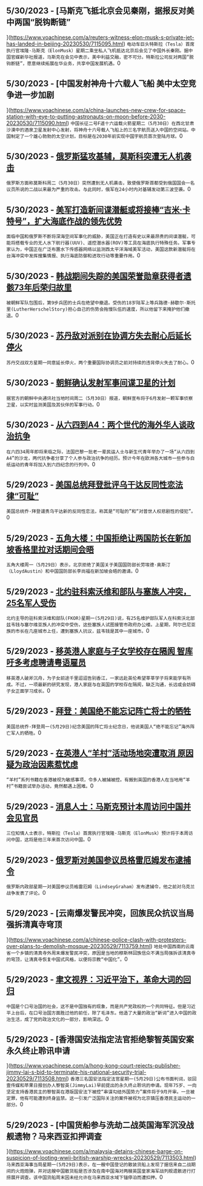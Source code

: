 
  ## 5/30/2023 - [马斯克飞抵北京会见秦刚，据报反对美中两国“脱钩断链”

](https://www.voachinese.com/a/reuters-witness-elon-musk-s-private-jet-has-landed-in-beijing-20230530/7115095.html)
 ```电动车巨头特斯拉（Tesla）首席执行官埃隆·马斯克（ElonMusk）星期二乘坐私人飞机抵达北京后会见了中国外长秦刚。据中国官媒新华社报道，马斯克在会见中表示，美中利益交融，密不可分。特斯拉公司反对两国“脱钩断链”，愿意继续拓展在华业务，共享中国发展机遇。```0
  ## 5/30/2023 - [中国发射神舟十六载人飞船 美中太空竞争进一步加剧

](https://www.voachinese.com/a/china-launches-new-crew-for-space-station-with-eye-to-putting-astronauts-on-moon-before-2030-20230530/7115090.html)
 ```中国长征二号F遥十六运载火箭星期二（5月30日）在西北甘肃沙漠中的酒泉卫星发射中心发射，将神舟十六号载人飞船上的三名宇航员送入中国的空间站。中国制定了一个雄心勃勃的太空计划，目标是在2030年前实现中国宇航员首次登陆月球。```0
  ## 5/30/2023 - [俄罗斯猛攻基辅，莫斯科突遭无人机袭击](https://www.voachinese.com/a/ukraine-war-comes-to-moscow-as-both-capitals-hit-by-drones-053023/7115244.html)
 ```俄罗斯方面称莫斯科周二（5月30日）突然遭到无人机袭击，致使俄罗斯首都受到俄国国会一名议员所说的二战以来最为严重的攻击。与此同时，俄军在24小时内对基辅发动第三波空袭。```0
  ## 5/30/2023 - [美军打造新间谍潜艇或将接棒“吉米·卡特号”，扩大海底作战的领先优势](https://www.voachinese.com/a/new-u-s-spy-submarine-built-for-seabed-war-with-china-is-china-lagging-behind-/7114841.html)
 ```面临中国和俄罗斯不断将深海空间军事化的威胁，美国正在打造有史以来最昂贵的间谍潜艇，可能将搭载专业的无人水下航行器(UUV)、遥控潜水器(ROV)等工具在海底执行特殊任务。军事专家认为，中国正在广泛布置水下传感器网络以监测西太平洋海域美军活动，美国这款新潜艇将在台海冲突中发挥搜集情报、执行海底防御和进攻行动等重要作用。```0
  ## 5/30/2023 - [韩战期间失踪的美国荣誉勋章获得者遗骸73年后荣归故里](https://www.voachinese.com/a/missing-73-years-medal-of-honor-recipient-s-remains-return-home-20230529/7114874.html)
 ```被朝鲜军队包围后，第9步兵团的士兵在绝望中撤退。受伤的18岁陆军上等兵路德·赫歇尔·斯托里(LutherHerschelStory)担心自己的伤势会拖慢队伍的速度，所以他留下来掩护他们撤退。```0
  ## 5/30/2023 - [苏丹敌对派别在协调方失去耐心后延长停火](https://www.voachinese.com/a/sudan-truce-extended-20230529/7114847.html)
 ```苏丹交战双方星期一同意延长停火，两个重要国际协调员之前对持续的违背停火失去了耐心。```0
  ## 5/30/2023 - [朝鲜确认发射军事间谍卫星的计划](https://www.voachinese.com/a/north-korea-confirms-plan-to-launch-military-spy-satellite-20230529/7114865.html)
 ```据官方的朝鲜中央通讯社当地时间周二（5月30日）报道，朝鲜宣布将于6月发射一颗军事侦察卫星，以实时监测美国及其伙伴的军事行动。```0
  ## 5/30/2023 - [从六四到A4：两个世代的海外华人谈政治抗争](https://www.voachinese.com/a/two-generations-of-oversea-chinese-on-political-protest-05292023/7114517.html)
 ```在六四34周年即将来临之际，法国巴黎一批老一辈民运人士与新生代青年举办了一场“从六四到A4”的沙龙，两代抗争者分享了个人参与政治抗争的经历。预计今年在欧洲各大城市一些参与白纸运动的青年将加入到六四纪念的行列中。```0
  ## 5/29/2023 - [美国总统拜登批评乌干达反同性恋法律“可耻”](https://www.voachinese.com/a/us-president-calls-uganda-s-anti-gay-law-shameful-20230529/7114471.html)
 ```美国总统乔·拜登谴责乌干达新的反同性恋法，称其是“可耻的”和“对普世人权悲剧性的侵犯”。```0
  ## 5/29/2023 - [五角大楼：中国拒绝让两国防长在新加坡香格里拉对话期间会晤](https://www.voachinese.com/a/china-declines-meeting-with-us-defense-chief-pentagon-20230529/7114448.html)
 ```五角大楼周一（5月29日）表示，北京拒绝了美国关于美国国防部长劳埃德·奥斯汀（LloydAustin）和中国国防部长李尚福在新加坡会晤的邀请。```0
  ## 5/29/2023 - [北约驻科索沃维和部队与塞族人冲突，25名军人受伤](https://www.voachinese.com/a/nato-led-peacekeepers-injured-in-kosovo-in-clashes-with-serbs-20230529/7114424.html)
 ```北约主导的驻科索沃维和部队(FKOR)星期一(5月29日)说，有25名维护部队军人在科索沃北部兹韦钱与塞尔维亚族人的冲突中受伤，这些塞族人试图接管市政府办公楼。上星期，阿尔巴尼亚族的市长在几座城市上任，遭到塞族人抗议，兹韦钱是其中一座城市。```0
  ## 5/29/2023 - [移英港人家庭与子女学校存在隔阂 智库吁多考虑聘请粤语雇员](https://www.voachinese.com/a/think-tank-in-uk-urges-for-hiring-cantonese-speaking-staff-in-schools-for-better-integration-of-students-from-hong-kong-20230529/7114310.html)
 ```移英港人破斧沉舟，为子女前途千里迢迢告别香江，一家远赴英伦希望莘莘学子将来能学有所成。不过，一项最新的研究发现，港人家庭与在英国的学校存在隔阂，缺乏沟通，长远或会妨碍子女正面学习成长。```0
  ## 5/29/2023 - [拜登：美国绝不能忘记阵亡将士的牺牲](https://www.voachinese.com/a/biden-america-must-never-forget-the-price-paid-by-its-war-dead-20230529/7114315.html)
 ```美国总统乔·拜登周一(5月29日)纪念美国的阵亡将士纪念日，他说美国人“绝不能忘记”海外阵亡军人的牺牲。```0
  ## 5/29/2023 - [在英港人“羊村”活动场地突遭取消 原因疑为政治因素惹忧虑](https://www.voachinese.com/a/hongkongers-in-uks-sheep-village-event-cancelled-sparks-political-censorship-concerns-20230529/7114296.html)
 ```“羊村”系列书籍在香港被视为敏感事项，令多人被捕被控。有搬到英国的香港人在当地用“羊村”书籍尝试举办活动，竟然都遇上困难。```0
  ## 5/29/2023 - [消息人士：马斯克预计本周访问中国并会见官员](https://www.voachinese.com/a/musk-expected-to-visit-china-this-week-meet-officials-sources-20230529/7114323.html)
 ```三位知情人士表示，特斯拉（Tesla）首席执行官埃隆·马斯克（ElonMusk）预计将于本周访问中国，这将是他三年来首次访问中国。```0
  ## 5/29/2023 - [俄罗斯对美国参议员格雷厄姆发布逮捕令](https://www.voachinese.com/a/russia-issued-warrant-for-us-senator-graham-20230529/7114255.html)
 ```俄罗斯内政部星期一对美国参议员格雷厄姆（LindseyGraham）发布逮捕令，他之前对乌克兰战争发表了评论。```0
  ## 5/29/2023 - [云南爆发警民冲突，回族民众抗议当局强拆清真寺穹顶

 ](https://www.voachinese.com/a/chinese-police-clash-with-protesters-over-plans-to-demolish-mosque-20230529/7113759.html)
 ```地处中国西南的云南省一个乡镇的清真寺外周末爆发警民冲突，原因是当地的穆斯林回族信众不满当局强拆该清真寺的穹顶，让清真寺恢复中国式风格，以便将宗教“中国化”。```0
  ## 5/29/2023 - [聿文视界：习近平治下，革命大词的回归 ](https://www.voachinese.com/a/deng-yuwen-on-xi-s-newly-created-political-slogans-20230529/7113924.html)
 ```中国是个口号治国的社会，这不是中国独有的现象，而是共产党政权的一个共同特征。但是习近平上台后，在口号治国方面胜过他的前任，除了毛泽东。他造了大量的政治“新词”进入中国的政治生活，成了党的政治文化的一部分，影响深远。```0
  ## 5/29/2023 - [香港国安法指定法官拒绝黎智英国安案永久终止聆讯申请

](https://www.voachinese.com/a/hong-kong-court-rejects-publisher-jimmy-lai-s-bid-to-terminate-his-national-security-trial-20230529/7113508.html)
 ```香港三名国安法指定法官星期一(5月29日)公布书面判词，驳回壹传媒和苹果日报创办人黎智英(JimmyLai)早前提出的永久终止聆讯的申请。现年75岁、一向坚定支持香港民主的黎智英在港版国安法下被控“串谋勾结外国势力”案件将于9月开审。一旦被定罪，他有可能遭到终身监禁。这一引发广泛国际关注的案件被视为北京镇压香港民主运动的一部分。```0
  ## 5/29/2023 - [中国货船参与洗劫二战英国海军沉没战舰遗物？马来西亚扣押调查

](https://www.voachinese.com/a/malaysia-detains-chinese-barge-on-suspicion-of-looting-wwii-british-warship-wrecks-20230529/7113503.html)
 ```马来西亚海事当局星期一(5月29日)表示，在一艘中国登记的散装货船上发现了据信来自二战期间的火炮炮弹，并对这艘中国散货船是否涉及在南中国海对两艘英国皇家海军战列舰遗骸进行打捞展开调查。该中国货船周末因未经允许在马来西亚水域下锚停泊而遭扣押。```0
